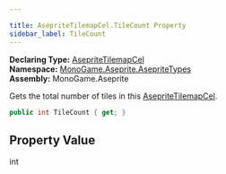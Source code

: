 ```yaml
---

title: AsepriteTilemapCel.TileCount Property
sidebar_label: TileCount
---
```

**Declaring Type:** [AsepriteTilemapCel](../)  
**Namespace:** [MonoGame.Aseprite.AsepriteTypes](../../)  
**Assembly:** MonoGame.Aseprite

Gets the total number of tiles in this [AsepriteTilemapCel](../).

```csharp
public int TileCount { get; }
```

## Property Value

int


